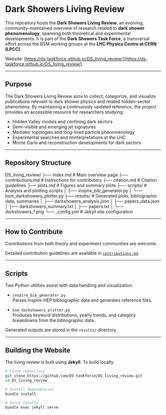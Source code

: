 # Dark Showers Living Review

This repository hosts the **Dark Showers Living Review**, an evolving, community-maintained overview of research related to **dark shower phenomenology**, spanning both theoretical and experimental developments. It is part of the **Dark Showers Task Force**, a transversal effort across the BSM working groups at the **LHC Physics Centre at CERN (LPCC)**.

Website: [https://ds-taskforce.github.io/DS_living_review/](https://ds-taskforce.github.io/DS_living_review/)

---

## Purpose

The Dark Showers Living Review aims to collect, categorize, and visualize publications relevant to dark shower physics and related hidden-sector phenomena. By maintaining a continuously updated reference, the project provides an accessible resource for researchers studying:

- Hidden Valley models and confining dark sectors  
- Semi-visible and emerging jet signatures  
- Mediator topologies and long-lived particle phenomenology  
- Experimental searches and reinterpretations at the LHC  
- Monte Carlo and reconstruction developments for dark sectors  

---

## Repository Structure

DS_living_review/
├── index.md # Main overview page
├── contributions.md # Instructions for contributors
├── citation.md # Citation guidelines
├── plots.md # Figures and summary plots
├── scripts/ # Analysis and plotting scripts
│ ├── inspire_bib_generator.py
│ └── bsm_darkshowers_plotter.py
├── results/ # Generated plots, bibliographic data, summaries
│ ├── darkshowers_analysis.json
│ ├── papers_data.json
│ ├── darkshowers_summary.txt
│ ├── papers.txt
│ └── darkshowers_*.png
└── _config.yml # Jekyll site configuration


---

## How to Contribute

Contributions from both theory and experiment communities are welcome. 

Detailed contribution guidelines are available in [`contributions.md`](contributions.md).

---

## Scripts

Two Python utilities assist with data handling and visualization:

- `inspire_bib_generator.py`  
  Parses Inspire-HEP bibliographic data and generates reference files.  

- `bsm_darkshowers_plotter.py`  
  Produces keyword distributions, yearly trends, and category breakdowns from the bibliographic data.  

Generated outputs are stored in the `results/` directory.

---

## Building the Website

The living review is built using **Jekyll**. To build locally:

```bash
# Clone repository
git clone https://github.com/DS-taskforce/DS_living_review.git
cd DS_living_review

# Install dependencies
bundle install

# Serve locally
bundle exec jekyll serve

